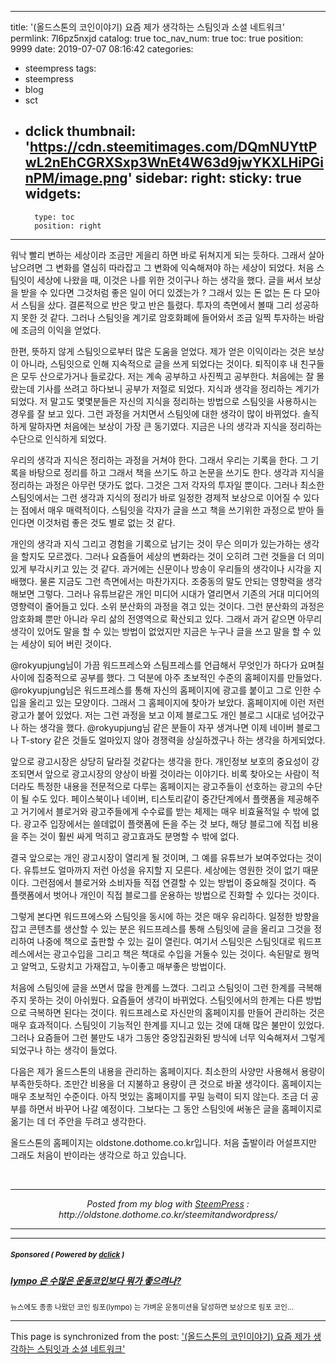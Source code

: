 
---
title: '(올드스톤의 코인이야기) 요즘 제가 생각하는 스팀잇과 소셜 네트워크'
permlink: 7l6pz5nxjd
catalog: true
toc_nav_num: true
toc: true
position: 9999
date: 2019-07-07 08:16:42
categories:
- steempress
tags:
- steempress
- blog
- sct
- dclick
thumbnail: 'https://cdn.steemitimages.com/DQmNUYttPwL2nEhCGRXSxp3WnEt4W63d9jwYKXLHiPGinPM/image.png'
sidebar:
    right:
        sticky: true
widgets:
    -
        type: toc
        position: right
---


<p>워낙 빨리 변하는 세상이라 조금만 게을리 하면 바로 뒤쳐지게 되는 듯하다. 그래서 살아 남으려면 그 변화를 열심히 따라잡고 그 변화에 익숙해져야 하는 세상이 되었다. 처음 스팀잇이 세상에 나왔을 때, 이것은 나를 위한 것이구나 하는 생각을 했다. 글을 써서 보상을 받을 수 있다면 그것처럼 좋은 일이 어디 있겠는가 ? 그래서 있는 돈 없는 돈 다 모아서 스팀을 샀다. 결론적으로 반은 맞고 반은 틀렸다. 투자의 측면에서 볼때 그리 성공하지 못한 것 같다. 그러나 스팀잇을 계기로 암호화폐에 들어와서 조금 일찍 투자하는 바람에 조금의 이익을 얻었다. </p>
<p>한편, 뜻하지 않게 스팀잇으로부터 많은 도움을 얻었다. 제가 얻은 이익이라는 것은 보상이 아니라, 스팀잇으로 인해 지속적으로 글을 쓰게 되었다는 것이다. 퇴직이후 내 친구들은 모두 산으로가거나 들로갔다. 저는 계속 공부하고 사진찍고 공부한다. 처음에는 잘 몰랐는데 기사를 쓰려고 하다보니 공부가 저절로 되었다. 지식과 생각을 정리하는 계기가 되었다. 저 말고도 몇몇분들은 자신의 지식을 정리하는 방법으로 스팀잇을 사용하시는 경우를 잘 보고 있다. 그런 과정을 거치면서 스팀잇에 대한 생각이 많이 바뀌었다. 솔직하게 말하자면 처음에는 보상이 가장 큰 동기였다. 지금은 나의 생각과 지식을 정리하는 수단으로 인식하게 되었다.  </p>
<p>우리의 생각과 지식은 정리하는 과정을 거쳐야 한다. 그래서 우리는 기록을 한다. 그 기록을 바탕으로 정리를 하고 그래서 책을 쓰기도 하고 논문을 쓰기도 한다. 생각과 지식을 정리하는 과정은 아무런 댓가도 없다. 그것은 그저 각자의 투자일 뿐이다. 그러나 최소한 스팀잇에서는 그런 생각과 지식의 정리가 바로 일정한 경제적 보상으로 이어질 수 있다는 점에서 매우 매력적이다. 스팀잇을 각자가 글을 쓰고 책을 쓰기위한 과정으로 받아 들인다면 이것처럼 좋은 것도 별로 없는 것 같다. </p>
<p>개인의 생각과 지식 그리고 경험을 기록으로 남기는 것이 무슨 의미가 있는가하는 생각을 할지도 모르겠다. 그러나 요즘들어 세상의 변화라는 것이 오히려 그런 것들을 더 의미있게 부각시키고 있는 것 같다. 과거에는 신문이나 방송이 우리들의 생각이나 시각을 지배했다. 물론 지금도 그런 측면에서는 마찬가지다. 조중동의 말도 안되는 영향력을 생각해보면 그렇다. 그러나 유튜브같은 개인 미디어 시대가 열리면서 기존의 거대 미디어의 영향력이 줄어들고 있다. 소위 분산화의 과정을 겪고 있는 것이다. 그런 분산화의 과정은 암호화폐 뿐만 아니라 우리 삶의 전영역으로 확산되고 있다. 그래서 과거 같으면 아무리 생각이 있어도 말을 할 수 있는 방법이 없었지만 지금은 누구나 글을 쓰고 말을 할 수 있는 세상이 되어 버린 것이다. </p>
<p>@rokyupjung님이 가끔 워드프레스와 스팀프레스를 언급해서 무엇인가 하다가 요며칠 사이에 집중적으로 공부를 했다. 그 덕분에 아주 초보적인 수준의 홈페이지를 만들었다. @rokyupjung님은 워드프레스를 통해 자신의 홈페이지에 광고를 붙이고 그로 인한 수입을 올리고 있는 모양이다. 그래서 그 홈페이지에 찾아가 보았다. 홈페이지에 이런 저런 광고가 붙어 있었다. 저는 그런 과정을 보고 이제 블로그도 개인 블로그 시대로 넘어갔구나 하는 생각을 했다. @rokyupjung님 같은 분들이 자꾸 생겨나면 이제 네이버 블로그나 T-story 같은 것들도 얼마있지 않아 경쟁력을 상실하겠구나 하는 생각을 하게되었다. </p>
<p>앞으로 광고시장은 상당히 달라질 것같다는 생각을 한다. 개인정보 보호의 중요성이 강조되면서 앞으로 광고시장의 양상이 바뀔 것이라는 이야기다. 비록 찾아오는 사람이 적더라도 특정한 내용을 전문적으로 다루는 홈페이지는 광고주들이 선호하는 광고의 수단이 될 수도 있다. 페이스북이나 네이버, 티스토리같이 중간단계에서 플랫폼을 제공해주고 거기에서 블로거와 광고주들에게 수수료를 받는 체제는 매우 비효율적일 수 밖에 없다. 광고주 입장에서는 쓸데없이 플랫폼에 돈을 주는 것 보다, 해당 블로그에 직접 비용을 주는 것이 훨씬 싸게 먹히고 광고효과도 분명할 수 밖에 없다. </p>
<p>결국 앞으로는 개인 광고시장이 열리게 될 것이며, 그 예를 유튜브가 보여주었다는 것이다. 유튜브도 얼마까지 저런 아성을 유지할 지 모른다. 세상에는 영원한 것이 없기 때문이다. 그런점에서 블로거와 소비자들 직접 연결할 수 있는 방법이 중요해질 것이다. 즉 플랫폼에서 벗어나 개인이 직접 블로그를 운용하는 방법으로 진화할 수 있다는 것이다. </p>
<p>그렇게 본다면 워드프에스와 스팀잇을 동시에 하는 것은 매우 유리하다. 일정한 방향을 잡고 콘텐츠를 생산할 수 있는 분은 워드프레스를 통해 스팀잇에 글을 올리고 그것을 정리하여 나중에 책으로 출판할 수 있는 길이 열린다. 여기서 스팀잇은 스팀잇대로 워드프레스에서는 광고수입을 그리고 책은 책대로 수입을 거둘수 있는 것이다.  속된말로 꿩먹고 알먹고, 도랑치고 가재잡고, 누이좋고 매부좋은 방법이다. </p>
<p>처음에 스팀잇에 글을 쓰면서 많을 한계를 느꼈다. 그리고 스팀잇이 그런 한계를 극복해주지 못하는 것이 아쉬웠다. 요즘들어 생각이 바뀌었다. 스팀잇에서의 한계는 다른 방법으로 극복하면 된다는 것이다. 워드프레스로 자신만의 홈페이지를 만들어 관리하는 것은 매우 효과적이다.  스팀잇이 기능적인 한계를 지니고 있는 것에 대해 많은 불만이 있었다. 그러나 요즘들어 그런 불만도 내가 그동안 중앙집권화된 방식에 너무 익숙해져서 그렇게 되었구나 하는 생각이 들었다. </p>
<p>다음은 제가 올드스톤의 내용을 관리하는 홈페이지다. 최소한의 사양만 사용해서 용량이 부족한듯하다. 조만간 비용을 더 지불하고 용량이 큰 것으로 바꿀 생각이다. 홈페이지는 매우 초보적인 수준이다. 아직 멋있는 홈페이지를 꾸밀 능력이 되지 않는다. 조금 더 공부를 하면서 바꾸어 나갈 예정이다. 그보다는 그 동안 스팀잇에 써놓은 글을 홈페이지로 옮기는 데 더 주안을 두려고 생각한다. </p>
<p>올드스톤의 홈페이지는 oldstone.dothome.co.kr입니다. 처음 출발이라 어설프지만 그래도 처음이 반이라는 생각으로 하고 있습니다. </p>
<p></p>
<p> </p>
<p>  </p>
<p></p>
<p></p>
 <br /><center><hr/><em>Posted from my blog with <a href='https://wordpress.org/plugins/steempress/'>SteemPress</a> : http://oldstone.dothome.co.kr/steemitandwordpress/ </em><hr/></center>

---

#####  <sub> **Sponsored ( Powered by [dclick](https://www.dclick.io) )** </sub>
##### [lympo 은 수많은 운동코인보다 뭐가 좋으려나?](https://api.dclick.io/v1/c?x=eyJhbGciOiJIUzI1NiIsInR5cCI6IkpXVCJ9.eyJjIjoib2xkc3RvbmUiLCJzIjoiN2w2cHo1bnhqZCIsImEiOlsidC0xOTk3Il0sInVybCI6Imh0dHBzOi8vc3RlZW1pdC5jb20va3IvQGp1bmUwNjIwL3NjdC1seW1wbyIsImlhdCI6MTU2MjQ4Nzc3NiwiZXhwIjoxODc3ODQ3Nzc2fQ.He5Ie5y0MHgH1n1UUKLqFEpohaQPpHqCgx0hBUsr6WQ)
<sup>뉴스에도 종종 나왔던 코인 림포(lympo) 는 가벼운 운동미션을 달성하면 보상으로 림포 코인...</sup>

- - -

This page is synchronized from the post: ['(올드스톤의 코인이야기) 요즘 제가 생각하는 스팀잇과 소셜 네트워크'](https://steemit.com/@oldstone/7l6pz5nxjd)
